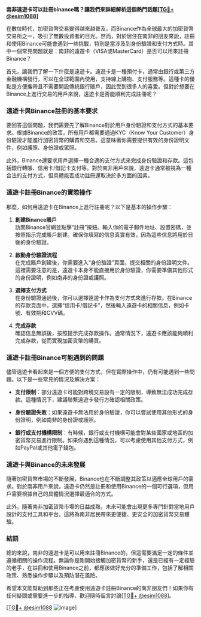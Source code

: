 **南非遠遊卡可以註冊binance嗎？讓我們來詳細解析這個熱門話題[[TG💪+ @esim1088](https://t.me/s/esim1088)]**

在數位時代，加密貨幣交易變得越來越普及，而Binance作為全球最大的加密貨幣交易所之一，吸引了無數投資者的目光。然而，對於居住在南非的朋友來說，註冊和使用Binance可能會遇到一些挑戰，特別是當涉及到身份驗證和支付方式時。其中一個常見問題就是：南非的遠遊卡（VISA或MasterCard）是否可以用來註冊Binance？

首先，讓我們了解一下什麼是遠遊卡。遠遊卡是一種預付卡，通常由銀行或第三方金融機構發行，可以在全球範圍內使用，支持線上購物、支付服務等。這種卡的優點是方便攜帶且不需要開設傳統銀行賬戶，因此受到很多人的喜愛。但對於想要在Binance上進行交易的用戶來說，遠遊卡是否能順利完成註冊呢？

### **遠遊卡與Binance註冊的基本要求**

要回答這個問題，我們需要先了解Binance對於用戶身份驗證和支付方式的基本要求。根據Binance的政策，所有用戶都需要通過KYC（Know Your Customer）身份驗證才能進行加密貨幣的購買和交易。這意味著你需要提供有效的身份證明文件，例如護照、身份證或駕照。

此外，Binance還要求用戶選擇一種合適的支付方式來完成身份驗證和存款。這包括銀行轉賬、信用卡/借記卡支付等。對於南非用戶來說，遠遊卡通常被視為一種合法的支付方式，但具體能否成功註冊還取決於多方面的因素。

### **遠遊卡註冊Binance的實際操作**

那麼，如何用遠遊卡在Binance上進行註冊呢？以下是基本的操作步驟：

1. **創建Binance賬戶**  
   訪問Binance官網並點擊“註冊”按鈕。輸入你的電子郵件地址、設置密碼，並按照指示完成賬戶創建。確保你填寫的信息真實有效，因為這些信息將用於日後的身份驗證。

2. **啟動身份驗證流程**  
   在完成賬戶創建後，你需要進入“身份驗證”頁面，提交相關的身份證明文件。這裡需要注意的是，遠遊卡本身不能直接用於身份驗證，你需要準備其他形式的身份證明，例如南非的身份證或護照。

3. **選擇支付方式**  
   在身份驗證通過後，你可以選擇遠遊卡作為支付方式來進行存款。在Binance的存款頁面中，選擇“信用卡/借記卡”，然後輸入遠遊卡的相關信息，例如卡號、有效期和CVV碼。

4. **完成存款**  
   確認信息無誤後，按照提示完成存款操作。通常情況下，遠遊卡應該能夠順利完成存款，從而實現加密貨幣的購買。

### **遠遊卡註冊Binance可能遇到的問題**

儘管遠遊卡看起來是一個方便的支付方式，但在實際操作中，仍有可能遇到一些問題。以下是一些常見的情況及解決方案：

- **支付限制**：部分遠遊卡可能對跨境交易設有一定的限制，導致無法成功完成存款。這種情況下，建議聯繫遠遊卡發行方確認相關政策。
  
- **身份驗證失敗**：如果遠遊卡無法用於身份驗證，你可以嘗試使用其他形式的身份證明，例如南非的身份證或護照。

- **銀行或支付機構限制**：有時候，銀行或支付機構可能會對某些國家或地區的加密貨幣交易進行限制。如果你遇到這種情況，可以考慮使用其他支付方式，例如PayPal或其他電子錢包。

### **遠遊卡與Binance的未來發展**

隨著加密貨幣市場的不斷發展，Binance也在不斷調整其政策以適應全球用戶的需求。對於南非用戶來說，遠遊卡仍然是註冊和使用Binance的一個可行選項，但用戶需要根據自己的具體情況選擇最適合的方式。

此外，隨著南非加密貨幣市場的日益成熟，未來可能會出現更多專門針對當地用戶設計的支付工具和平台。這將為南非居民帶來更便捷、更安全的加密貨幣交易體驗。

### **結語**

總的來說，南非的遠遊卡是可以用來註冊Binance的，但這需要滿足一定的條件並遵循相關的操作流程。無論你是剛開始接觸加密貨幣的新手，還是已經有一定經驗的老手，在註冊和使用Binance之前，都應該做好充分的準備工作，包括了解相關政策、熟悉操作步驟以及預防潛在風險。

希望本文能幫助到那些正在考慮使用遠遊卡註冊Binance的南非朋友們！如果你有任何疑問或需要進一步的指導，歡迎隨時留言討論[[TG💪+ @esim1088](https://t.me/s/esim1088)]。

[[TG💪+ @esim1088](https://t.me/s/esim1088) ![Image](https://i.postimg.cc/4NQfJmqS/Snipaste-2025-05-13-00-14-12.png)]